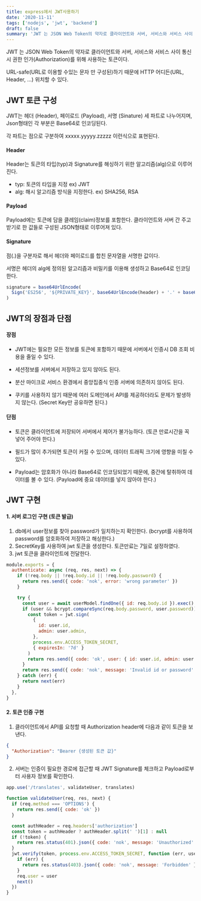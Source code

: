 ```yaml
---
title: express에서 JWT사용하기
date: '2020-11-11'
tags: ['nodejs', 'jwt', 'backend']
draft: false
summary: 'JWT 는 JSON Web Token의 약자로 클라이언트와 서버, 서비스와 서비스 사이 통신 시 권한 인가(Authorization)를 위해 사용하는 토큰이다.'
---
```


JWT 는 JSON Web Token의 약자로 클라이언트와 서버, 서비스와 서비스 사이 통신 시 권한 인가(Authorization)를 위해 사용하는 토큰이다.

URL-safe(URL로 이용할 수있는 문자 만 구성된)하기 때문에 HTTP 어디든(URL, Header, ...) 위치할 수 있다.

## JWT 토큰 구성

JWT는 헤더 (Header), 페이로드 (Payload), 서명 (Sinature) 세 파트로 나누어지며, Json형태인 각 부분은 Base64로 인코딩된다.

각 파트는 점으로 구분하여 xxxxx.yyyyy.zzzzz 이런식으로 표현된다.

#### Header

Header는 토큰의 타입(typ)과 Signature를 해싱하기 위한 알고리즘(alg)으로 이루어진다.

- typ: 토큰의 타입을 지정 ex) JWT
- alg: 해시 알고리즘 방식을 지정한다. ex) SHA256, RSA

#### Payload

Payload에는 토큰에 담을 클레임(claim)정보를 포함한다. 클라이언트와 서버 간 주고 받기로 한 값들로 구성된 JSON형태로 이루어져 있다.

#### Signature

점(.)을 구분자로 해서 헤더와 페이로드를 합친 문자열을 서명한 값이다.

서명은 헤더의 alg에 정의된 알고리즘과 비밀키를 이용해 생성하고 Base64로 인코딩한다.

```js
signature = base64UrlEncode(
  Sign('ES256', '${PRIVATE_KEY}', base64UrlEncode(header) + '.' + base64UrlEncode(payload))
)
```

## JWT의 장점과 단점

#### 장점

- JWT에는 필요한 모든 정보를 토큰에 포함하기 때문에 서버에서 인증시 DB 조회 비용을 줄일 수 있다.

- 세션정보를 서버에서 저장하고 있지 않아도 된다.

- 분산 마이크로 서비스 환경에서 중앙집중식 인증 서버에 의존하지 않아도 된다.

- 쿠키를 사용하지 않기 때문에 여러 도메인에서 API를 제공하더라도 문제가 발생하지 않는다. (Secret Key만 공유하면 된다.)

#### 단점

- 토큰은 클라이언트에 저장되어 서버에서 제어가 불가능하다. (토큰 만료시간을 꼭 넣어 주어야 한다.)

- 필드가 많이 추가되면 토큰이 커질 수 있으며, 데이터 트래픽 크기에 영향을 미칠 수 있다.

- Payload는 암호화가 아니라 Base64로 인코딩되었기 때문에, 중간에 탈취하여 데이터를 볼 수 있다. (Payload에 중요 데이터를 넣지 않아야 한다.)

## JWT 구현

#### 1. 서버 로그인 구현 (토큰 발급)

1. db에서 user정보를 찾아 password가 일치하는지 확인한다. (bcrypt를 사용하여 password를 암호화하여 저장하고 해싱한다.)
2. SecretKey를 사용하여 jwt 토큰을 생성한다. 토큰만료는 7일로 설정하였다.
3. jwt 토큰을 클라이언트에 전달한다.

```js
module.exports = {
  authenticate: async (req, res, next) => {
    if (!req.body || !req.body.id || !req.body.password) {
      return res.send({ code: 'nok', error: 'wrong parameter' })
    }

    try {
      const user = await userModel.findOne({ id: req.body.id }).exec()
      if (user && bcrypt.compareSync(req.body.password, user.password)) {
        const token = jwt.sign(
          {
            id: user.id,
            admin: user.admin,
          },
          process.env.ACCESS_TOKEN_SECRET,
          { expiresIn: '7d' }
        )
        return res.send({ code: 'ok', user: { id: user.id, admin: user.admin }, token: token })
      }
      return res.send({ code: 'nok', message: 'Invalid id or password' })
    } catch (err) {
      return next(err)
    }
  },
}
```

#### 2. 토큰 인증 구현

1. 클라이언트에서 API를 요청할 때 Authorization header에 다음과 같이 토큰을 보낸다.

```json
{
  "Authorization": "Bearer {생성된 토큰 값}"
}
```

2. 서버는 인증이 필요한 경로에 접근할 때 JWT Signature를 체크하고 Payload로부터 사용자 정보를 확인한다.

```js
app.use('/translates', validateUser, translates)

function validateUser(req, res, next) {
  if (req.method === 'OPTIONS') {
    return res.send({ code: 'ok' })
  }

  const authHeader = req.headers['authorization']
  const token = authHeader ? authHeader.split(' ')[1] : null
  if (!token) {
    return res.status(401).json({ code: 'nok', message: 'Unauthorized' })
  }
  jwt.verify(token, process.env.ACCESS_TOKEN_SECRET, function (err, user) {
    if (err) {
      return res.status(403).json({ code: 'nok', message: 'Forbidden' })
    }
    req.user = user
    next()
  })
}
```
